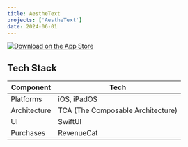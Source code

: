 ```yaml
---
title: AestheText
projects: ['AestheText']
date: 2024-06-01
---
```


<a href="https://apps.apple.com/app/kaomoji-fonts-aesthetext/id6502849857">
  <img src="https://developer.apple.com/app-store/marketing/guidelines/images/badge-download-on-the-app-store.svg" alt="Download on the App Store">
</a>

## Tech Stack 
| Component    | Tech                              |
| ------------ | --------------------------------- |
| Platforms    | iOS, iPadOS                       |
| Architecture | TCA (The Composable Architecture) |
| UI           | SwiftUI                           |
| Purchases    | RevenueCat                        |

